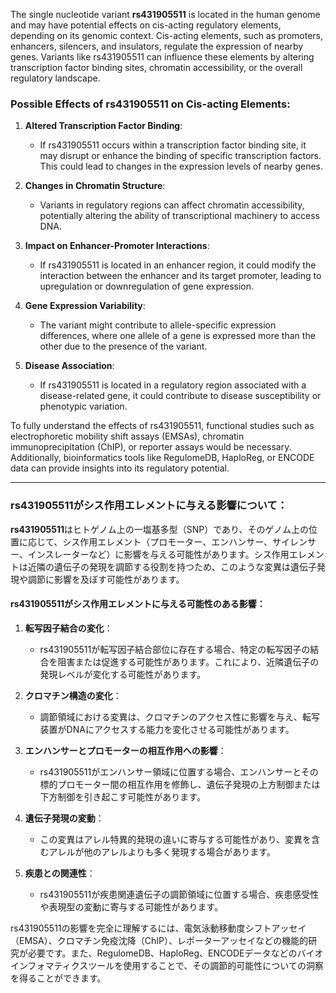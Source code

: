 The single nucleotide variant **rs431905511** is located in the human genome and may have potential effects on cis-acting regulatory elements, depending on its genomic context. Cis-acting elements, such as promoters, enhancers, silencers, and insulators, regulate the expression of nearby genes. Variants like rs431905511 can influence these elements by altering transcription factor binding sites, chromatin accessibility, or the overall regulatory landscape.

### Possible Effects of rs431905511 on Cis-acting Elements:
1. **Altered Transcription Factor Binding**:
   - If rs431905511 occurs within a transcription factor binding site, it may disrupt or enhance the binding of specific transcription factors. This could lead to changes in the expression levels of nearby genes.

2. **Changes in Chromatin Structure**:
   - Variants in regulatory regions can affect chromatin accessibility, potentially altering the ability of transcriptional machinery to access DNA.

3. **Impact on Enhancer-Promoter Interactions**:
   - If rs431905511 is located in an enhancer region, it could modify the interaction between the enhancer and its target promoter, leading to upregulation or downregulation of gene expression.

4. **Gene Expression Variability**:
   - The variant might contribute to allele-specific expression differences, where one allele of a gene is expressed more than the other due to the presence of the variant.

5. **Disease Association**:
   - If rs431905511 is located in a regulatory region associated with a disease-related gene, it could contribute to disease susceptibility or phenotypic variation.

To fully understand the effects of rs431905511, functional studies such as electrophoretic mobility shift assays (EMSAs), chromatin immunoprecipitation (ChIP), or reporter assays would be necessary. Additionally, bioinformatics tools like RegulomeDB, HaploReg, or ENCODE data can provide insights into its regulatory potential.

---

### rs431905511がシス作用エレメントに与える影響について：
**rs431905511**はヒトゲノム上の一塩基多型（SNP）であり、そのゲノム上の位置に応じて、シス作用エレメント（プロモーター、エンハンサー、サイレンサー、インスレーターなど）に影響を与える可能性があります。シス作用エレメントは近隣の遺伝子の発現を調節する役割を持つため、このような変異は遺伝子発現や調節に影響を及ぼす可能性があります。

#### rs431905511がシス作用エレメントに与える可能性のある影響：
1. **転写因子結合の変化**：
   - rs431905511が転写因子結合部位に存在する場合、特定の転写因子の結合を阻害または促進する可能性があります。これにより、近隣遺伝子の発現レベルが変化する可能性があります。

2. **クロマチン構造の変化**：
   - 調節領域における変異は、クロマチンのアクセス性に影響を与え、転写装置がDNAにアクセスする能力を変化させる可能性があります。

3. **エンハンサーとプロモーターの相互作用への影響**：
   - rs431905511がエンハンサー領域に位置する場合、エンハンサーとその標的プロモーター間の相互作用を修飾し、遺伝子発現の上方制御または下方制御を引き起こす可能性があります。

4. **遺伝子発現の変動**：
   - この変異はアレル特異的発現の違いに寄与する可能性があり、変異を含むアレルが他のアレルよりも多く発現する場合があります。

5. **疾患との関連性**：
   - rs431905511が疾患関連遺伝子の調節領域に位置する場合、疾患感受性や表現型の変動に寄与する可能性があります。

rs431905511の影響を完全に理解するには、電気泳動移動度シフトアッセイ（EMSA）、クロマチン免疫沈降（ChIP）、レポーターアッセイなどの機能的研究が必要です。また、RegulomeDB、HaploReg、ENCODEデータなどのバイオインフォマティクスツールを使用することで、その調節的可能性についての洞察を得ることができます。

